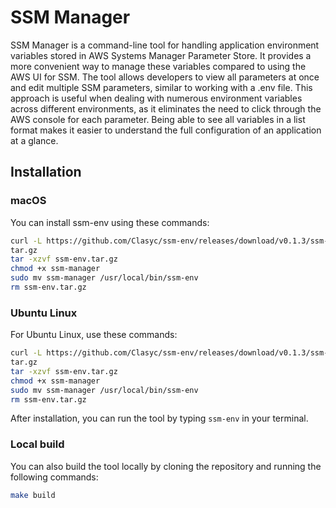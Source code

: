 # SSM Manager

SSM Manager is a command-line tool for handling application environment variables stored in AWS Systems Manager 
Parameter Store. It provides a more convenient way to manage these variables compared to using the AWS UI for SSM. 
The tool allows developers to view all parameters at once and edit multiple SSM parameters, similar to working with
a .env file. This approach is useful when dealing with numerous environment variables across different environments,
as it eliminates the need to click through the AWS console for each parameter. Being able to see all variables in a 
list format makes it easier to understand the full configuration of an application at a glance.

## Installation

### macOS

You can install ssm-env using these commands:

```bash
curl -L https://github.com/Clasyc/ssm-env/releases/download/v0.1.3/ssm-manager-v0.1.3-darwin-amd64.tar.gz -o ssm-env.
tar.gz
tar -xzvf ssm-env.tar.gz
chmod +x ssm-manager
sudo mv ssm-manager /usr/local/bin/ssm-env
rm ssm-env.tar.gz
```

### Ubuntu Linux

For Ubuntu Linux, use these commands:

```bash
curl -L https://github.com/Clasyc/ssm-env/releases/download/v0.1.3/ssm-manager-v0.1.3-linux-amd64.tar.gz -o ssm-env.
tar.gz
tar -xzvf ssm-env.tar.gz
chmod +x ssm-manager
sudo mv ssm-manager /usr/local/bin/ssm-env
rm ssm-env.tar.gz
```

After installation, you can run the tool by typing `ssm-env` in your terminal.

### Local build

You can also build the tool locally by cloning the repository and running the following commands:

```bash
make build
```